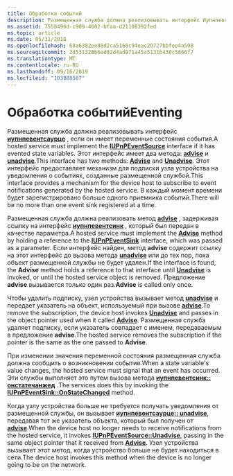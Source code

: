 ```yaml
---
title: Обработка событий
description: Размещенная служба должна реализовывать интерфейс Иупнпевентсаурце, если он имеет переменные состояния события.
ms.assetid: 7558496d-c909-4602-bfaa-d21108392fed
ms.topic: article
ms.date: 05/31/2018
ms.openlocfilehash: 68a6382ee88d2ca5168c94eac20727bbfee4a598
ms.sourcegitcommit: 2d531328b6ed82d4ad971a45a5131b430c5866f7
ms.translationtype: MT
ms.contentlocale: ru-RU
ms.lasthandoff: 09/16/2019
ms.locfileid: "103888507"
---
```

# <a name="eventing"></a><span data-ttu-id="e8ee5-103">Обработка событий</span><span class="sxs-lookup"><span data-stu-id="e8ee5-103">Eventing</span></span>

<span data-ttu-id="e8ee5-104">Размещенная служба должна реализовывать интерфейс [**иупнпевентсаурце**](/windows/desktop/api/Upnphost/nn-upnphost-iupnpeventsource) , если он имеет переменные состояния события.</span><span class="sxs-lookup"><span data-stu-id="e8ee5-104">A hosted service must implement the [**IUPnPEventSource**](/windows/desktop/api/Upnphost/nn-upnphost-iupnpeventsource) interface if it has evented state variables.</span></span> <span data-ttu-id="e8ee5-105">Этот интерфейс имеет два метода: [**advise**](/windows/desktop/api/Upnphost/nf-upnphost-iupnpeventsource-advise) и [**unadvise**](/windows/desktop/api/Upnphost/nf-upnphost-iupnpeventsource-unadvise).</span><span class="sxs-lookup"><span data-stu-id="e8ee5-105">This interface has two methods: [**Advise**](/windows/desktop/api/Upnphost/nf-upnphost-iupnpeventsource-advise) and [**Unadvise**](/windows/desktop/api/Upnphost/nf-upnphost-iupnpeventsource-unadvise).</span></span> <span data-ttu-id="e8ee5-106">Этот интерфейс предоставляет механизм для подписки узла устройства на уведомления о событиях, созданные размещенной службой.</span><span class="sxs-lookup"><span data-stu-id="e8ee5-106">This interface provides a mechanism for the device host to subscribe to event notifications generated by the hosted service.</span></span> <span data-ttu-id="e8ee5-107">В каждый момент времени будет зарегистрировано больше одного приемника событий.</span><span class="sxs-lookup"><span data-stu-id="e8ee5-107">There will be no more than one event sink registered at a time.</span></span>

<span data-ttu-id="e8ee5-108">Размещенная служба должна реализовать метод [**advise**](/windows/desktop/api/Upnphost/nf-upnphost-iupnpeventsource-advise) , задерживая ссылку на интерфейс [**иупнпевентсинк**](/windows/desktop/api/Upnphost/nn-upnphost-iupnpeventsink) , который был передан в качестве параметра.</span><span class="sxs-lookup"><span data-stu-id="e8ee5-108">A hosted service must implement the [**Advise**](/windows/desktop/api/Upnphost/nf-upnphost-iupnpeventsource-advise) method by holding a reference to the [**IUPnPEventSink**](/windows/desktop/api/Upnphost/nn-upnphost-iupnpeventsink) interface, which was passed as a parameter.</span></span> <span data-ttu-id="e8ee5-109">Если интерфейс найден, метод **advise** содержит ссылку на этот интерфейс до вызова метода [**unadvise**](/windows/desktop/api/Upnphost/nf-upnphost-iupnpeventsource-unadvise) или до тех пор, пока объект размещенной службы не будет удален.</span><span class="sxs-lookup"><span data-stu-id="e8ee5-109">If the interface is found, the **Advise** method holds a reference to that interface until [**Unadvise**](/windows/desktop/api/Upnphost/nf-upnphost-iupnpeventsource-unadvise) is invoked, or until the hosted service object is removed.</span></span> <span data-ttu-id="e8ee5-110">Предложение **advise** вызывается только один раз.</span><span class="sxs-lookup"><span data-stu-id="e8ee5-110">**Advise** is called only once.</span></span>

<span data-ttu-id="e8ee5-111">Чтобы удалить подписку, узел устройства вызывает метод [**unadvise**](/windows/desktop/api/Upnphost/nf-upnphost-iupnpeventsource-unadvise) и передает указатель на объект, используемый при вызове [**advise**](/windows/desktop/api/Upnphost/nf-upnphost-iupnpeventsource-advise).</span><span class="sxs-lookup"><span data-stu-id="e8ee5-111">To remove the subscription, the device host invokes [**Unadvise**](/windows/desktop/api/Upnphost/nf-upnphost-iupnpeventsource-unadvise) and passes in the object pointer used when it called [**Advise**](/windows/desktop/api/Upnphost/nf-upnphost-iupnpeventsource-advise).</span></span> <span data-ttu-id="e8ee5-112">Размещенная служба удаляет подписку, если указатель совпадает с именем, передаваемым в предложение **advise**.</span><span class="sxs-lookup"><span data-stu-id="e8ee5-112">The hosted service removes the subscription if the pointer is the same as the one passed to **Advise**.</span></span>

<span data-ttu-id="e8ee5-113">При изменении значения переменной состояния размещенная служба должна сообщить о возникновении события.</span><span class="sxs-lookup"><span data-stu-id="e8ee5-113">When a state variable's value changes, the hosted service must signal that an event has occurred.</span></span> <span data-ttu-id="e8ee5-114">Эти службы выполняет это путем вызова метода [**иупнпевентсинк:: онстатечанжед**](/windows/desktop/api/Upnphost/nf-upnphost-iupnpeventsink-onstatechanged) .</span><span class="sxs-lookup"><span data-stu-id="e8ee5-114">The services does this by invoking the [**IUPnPEventSink::OnStateChanged**](/windows/desktop/api/Upnphost/nf-upnphost-iupnpeventsink-onstatechanged) method.</span></span>

<span data-ttu-id="e8ee5-115">Когда узлу устройства больше не требуется получать уведомления от размещенной службы, он вызывает [**иупнпевентсаурце:: unadvise**](/windows/desktop/api/Upnphost/nf-upnphost-iupnpeventsource-unadvise), передавая тот же указатель объекта, который был получен от [**advise**](/windows/desktop/api/Upnphost/nf-upnphost-iupnpeventsource-advise).</span><span class="sxs-lookup"><span data-stu-id="e8ee5-115">When the device host no longer needs to receive notifications from the hosted service, it invokes [**IUPnPEventSource::Unadvise**](/windows/desktop/api/Upnphost/nf-upnphost-iupnpeventsource-unadvise), passing in the same object pointer that it received from [**Advise**](/windows/desktop/api/Upnphost/nf-upnphost-iupnpeventsource-advise).</span></span> <span data-ttu-id="e8ee5-116">Узел устройства вызывает этот метод, когда устройство больше не будет находиться в сети.</span><span class="sxs-lookup"><span data-stu-id="e8ee5-116">The device host invokes this method when the device is no longer going to be on the network.</span></span>

 

 




